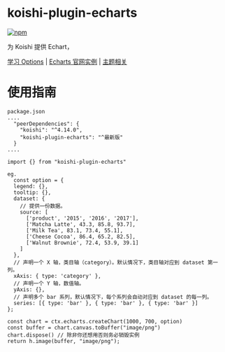 # koishi-plugin-echarts

[![npm](https://img.shields.io/npm/v/koishi-plugin-echarts?style=flat-square)](https://www.npmjs.com/package/koishi-plugin-echarts)

为 Koishi 提供 Echart，

[学习 Options](https://echarts.apache.org/handbook/zh/concepts/dataset)
| [Echarts 官网实例](https://echarts.apache.org/examples/zh/index.html)
| [主题相关](https://echarts.apache.org/handbook/zh/concepts/style)
# 使用指南
```
package.json
....
  "peerDependencies": {
    "koishi": "^4.14.0",
    "koishi-plugin-echarts": "^最新版"
  }
....
```
```
import {} from "koishi-plugin-echarts"

eg.
  const option = {
  legend: {},
  tooltip: {},
  dataset: {
    // 提供一份数据。
    source: [
      ['product', '2015', '2016', '2017'],
      ['Matcha Latte', 43.3, 85.8, 93.7],
      ['Milk Tea', 83.1, 73.4, 55.1],
      ['Cheese Cocoa', 86.4, 65.2, 82.5],
      ['Walnut Brownie', 72.4, 53.9, 39.1]
    ]
  },
  // 声明一个 X 轴，类目轴（category）。默认情况下，类目轴对应到 dataset 第一列。
  xAxis: { type: 'category' },
  // 声明一个 Y 轴，数值轴。
  yAxis: {},
  // 声明多个 bar 系列，默认情况下，每个系列会自动对应到 dataset 的每一列。
  series: [{ type: 'bar' }, { type: 'bar' }, { type: 'bar' }]
};

const chart = ctx.echarts.createChart(1000, 700, option)
const buffer = chart.canvas.toBuffer("image/png")
chart.dispose() // 除非你还想用否则务必销毁实例
return h.image(buffer, "image/png");
```

